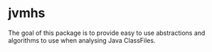 # jvmhs

The goal of this package is to provide easy to use abstractions and algorithms
to use when analysing Java ClassFiles.


